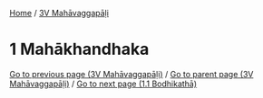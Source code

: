 
[Home](/) / [3V Mahāvaggapāḷi](../3V.md)

# 1 Mahākhandhaka


[Go to previous page (3V Mahāvaggapāḷi)](0.md) / [Go to parent page (3V Mahāvaggapāḷi)](0.md) / [Go to next page (1.1 Bodhikathā)](1/1.1.md)


